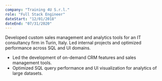 ```yaml
---
company: "Training 4U S.r.l."
role: "Full Stack Engineer"
dateStart: "12/01/2018"
dateEnd: "07/31/2020"
---
```


Developed custom sales management and analytics tools for an IT consultancy firm in Turin, Italy. Led internal projects and optimized performance across SQL and UI domains.

- Led the development of on-demand CRM features and sales management tools.
- Optimized SQL query performance and UI visualization for analytics of large datasets.
